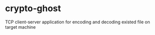 # crypto-ghost
TCP client-server application for encoding and decoding existed file on target machine
